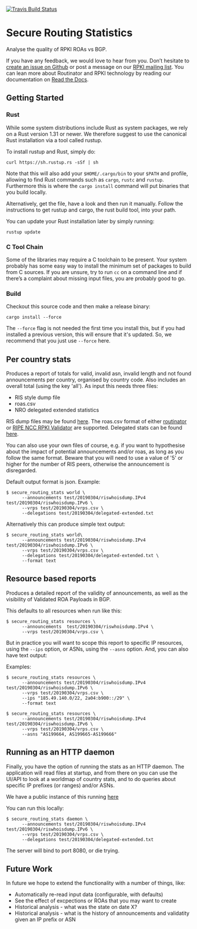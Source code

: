 [![Travis Build Status](https://travis-ci.com/NLnetLabs/secure-routing-stats.svg?branch=master)](https://travis-ci.com/NLnetLabs/secure-routing-stats)

# Secure Routing Statistics

Analyse the quality of RPKI ROAs vs BGP.

If you have any feedback, we would love to hear from you. Don’t hesitate to
[create an issue on Github](https://github.com/NLnetLabs/secure-routing-stats/issues/new)
or post a message on our [RPKI mailing list](https://nlnetlabs.nl/mailman/listinfo/rpki). 
You can lean more about Routinator and RPKI technology by reading our documentation on 
[Read the Docs](https://rpki.readthedocs.io/).

## Getting Started

### Rust

While some system distributions include Rust as system packages, we rely on a
Rust version 1.31 or newer. We therefore suggest to use the canonical Rust
installation via a tool called rustup.

To install rustup and Rust, simply do:
```
curl https://sh.rustup.rs -sSf | sh
```

Note that this will also add your ```$HOME/.cargo/bin``` to your ```$PATH``` 
and profile, allowing to find Rust commands such as ```cargo```, ```rustc``` 
and ```rustup```. Furthermore this is where the ```cargo install``` command 
will put binaries that you build locally.

Alternatively, get the file, have a look and then run it manually. Follow the
instructions to get rustup and cargo, the rust build tool, into your path.

You can update your Rust installation later by simply running:
```
rustup update 
```

### C Tool Chain

Some of the libraries may require a C toolchain to be present. Your system 
probably has some easy way to install the minimum set of packages to build 
from C sources. If you are unsure, try to run ```cc``` on a command line and if 
there’s a complaint about missing input files, you are probably good to go.

### Build

Checkout this source code and then make a release binary:

```
cargo install --force
```

The ```--force``` flag is not needed the first time you install this, but if 
you had installed a previous version, this will ensure that it's updated. So,
 we recommend that you just use ```--force``` here. 

## Per country stats

Produces a report of totals for valid, invalid asn, invalid length and not 
found announcements per country, organised by country code. Also includes an
overall total (using the key 'all'). As input this needs three files:
* RIS style dump file
* roas.csv
* NRO delegated extended statistics

RIS dump files may be found [here](http://www.ris.ripe.net/dumps/). The roas.csv format of either
[routinator](https://github.com/NLnetLabs/routinator) or 
[RIPE NCC RPKI Validator](https://github.com/ripE-NCC/rpki-validator-3) are supported. Delegated
stats can be found [here](https://www.nro.net/wp-content/uploads/apnic-uploads/delegated-extended).

You can also use your own files of course, e.g. if you want to hypothesise about the impact of
potential announcements and/or roas, as long as you follow the same format. Beware that you will
need to use a value of '5' or higher for the number of RIS peers, otherwise the announcement is
disregarded.


Default output format is json. Example:
```
$ secure_routing_stats world \
      --announcements test/20190304/riswhoisdump.IPv4 test/20190304/riswhoisdump.IPv6 \
      --vrps test/20190304/vrps.csv \
      --delegations test/20190304/delegated-extended.txt 
```

Alternatively this can produce simple text output:
```
$ secure_routing_stats world\
      --announcements test/20190304/riswhoisdump.IPv4 test/20190304/riswhoisdump.IPv6 \
      --vrps test/20190304/vrps.csv \
      --delegations test/20190304/delegated-extended.txt \
      --format text
```


## Resource based reports

Produces a detailed report of the validity of announcements, as well as the 
visibility of Validated ROA Payloads in BGP.

This defaults to all resources when run like this:
```
$ secure_routing_stats resources \
      --announcements  test/20190304/riswhoisdump.IPv4 \
      --vrps test/20190304/vrps.csv \
```

But in practice you will want to scope this report to specific IP resources, 
using the ```--ips``` option, or ASNs, using the ```--asns``` option. And, you
can also have text output:

Examples:
```
$ secure_routing_stats resources \
      --announcements test/20190304/riswhoisdump.IPv4 test/20190304/riswhoisdump.IPv6 \
      --vrps test/20190304/vrps.csv \
      --ips "185.49.140.0/22, 2a04:b900::/29" \
      --format text
```

```
$ secure_routing_stats resources \
      --announcements test/20190304/riswhoisdump.IPv4 test/20190304/riswhoisdump.IPv6 \
      --vrps test/20190304/vrps.csv \
      --asns "AS199664, AS199665-AS199666"
```

## Running as an HTTP daemon

Finally, you have the option of running the stats as an HTTP daemon. The 
application will read files at startup, and from there on you can use the 
UI/API to look at a worldmap of country stats, and to do queries about
specific IP prefixes (or ranges) and/or ASNs.

We have a public instance of this running [here](https://nlnetlabs.nl/projects/rpki/rpki-analytics/)

You can run this locally:
```
$ secure_routing_stats daemon \
      --announcements test/20190304/riswhoisdump.IPv4 test/20190304/riswhoisdump.IPv6 \
      --vrps test/20190304/vrps.csv \
      --delegations test/20190304/delegated-extended.txt 
```

The server will bind to port 8080, or die trying.

## Future Work

In future we hope to extend the functionality with a number of things, like:
* Automatically re-read input data (configurable, with defaults)
* See the effect of excpections or ROAs that you may want to create
* Historical analysis - what was the state on date X?
* Historical analysis - what is the history of announcements and validatity given an IP prefix or ASN

